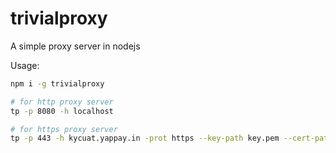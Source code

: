 # trivialproxy
A simple proxy server in nodejs

Usage:

``` sh
npm i -g trivialproxy

# for http proxy server
tp -p 8080 -h localhost

# for https proxy server
tp -p 443 -h kycuat.yappay.in -prot https --key-path key.pem --cert-path cert.pem
```
